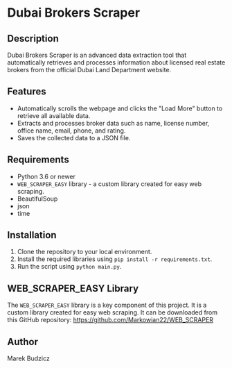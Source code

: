 # Dubai Brokers Scraper

## Description

Dubai Brokers Scraper is an advanced data extraction tool that automatically retrieves and processes information about licensed real estate brokers from the official Dubai Land Department website.

## Features

- Automatically scrolls the webpage and clicks the "Load More" button to retrieve all available data.
- Extracts and processes broker data such as name, license number, office name, email, phone, and rating.
- Saves the collected data to a JSON file.

## Requirements

- Python 3.6 or newer
- `WEB_SCRAPER_EASY` library - a custom library created for easy web scraping.
- BeautifulSoup
- json
- time

## Installation

1. Clone the repository to your local environment.
2. Install the required libraries using `pip install -r requirements.txt`.
3. Run the script using `python main.py`.

## WEB_SCRAPER_EASY Library

The `WEB_SCRAPER_EASY` library is a key component of this project. 
It is a custom library created for easy web scraping. 
It can be downloaded from this GitHub repository: https://github.com/Markowian22/WEB_SCRAPER

## Author

Marek Budzicz
